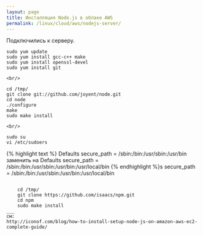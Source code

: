 ```yaml
---
layout: page
title: Инсталляция Node.js в облаке AWS
permalink: /linux/cloud/aws/nodejs-server/
---
```


Подключились к серверу.

    sudo yum update
    sudo yum install gcc-c++ make
    sudo yum install openssl-devel
    sudo yum install git
    
    <br/>
    
    cd /tmp/
    git clone git://github.com/joyent/node.git
    cd node
    ./configure
    make
    sudo make install
    
    <br/>
    
    sudo su
    vi /etc/sudoers


{% highlight text %}
Defaults secure_path = /sbin:/bin:/usr/sbin:/usr/bin
заменить на
Defaults secure_path = /sbin:/bin:/usr/sbin:/usr/bin:/usr/local/bin
{% endhighlight %}s secure_path = /sbin:/bin:/usr/sbin:/usr/bin:/usr/local/bin
```

    cd /tmp/
    git clone https://github.com/isaacs/npm.git
    cd npm
    sudo make install
___
см:  
http://iconof.com/blog/how-to-install-setup-node-js-on-amazon-aws-ec2-complete-guide/
